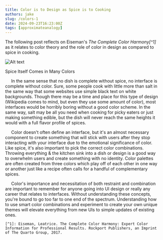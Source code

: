 ```yaml
---
title: Color is to Design as Spice is to Cooking
authors: jake
slug: /colors-1
date: 2024-09-23T16:23:00Z
tags: [approximateanalogy]
---
```



The following post reflects on Eiseman's *The Complete Color Harmony[^1]* as it relates to color theory and the role of color in design as compared to spice in cooking.

![Alt text](/img/spice.jpeg "Various colorful spices in bowls")
<p style={{textAlign: "center"}}>Spice Itself Comes in Many Colors</p>


&nbsp;&nbsp;&nbsp;&nbsp;&nbsp;In the same sense that no dish is complete without spice, no interface is complete without color. Sure, some people cook with
little more than salt in the same way that some websites use simple black text on white backgrounds. Though there may be a time and place for this type of
design (Wikipedia comes to mind, but even they use some amount of color), most interfaces would be horribly boring without a good color scheme. In the same
way, salt may be all you need when cooking for picky eaters or just making something edible, but the dish will never reach the same heights it would with
a full flavor profile of spices.


&nbsp;&nbsp;&nbsp;&nbsp;&nbsp;Color doesn't often define an interface, but it's an almost necessary component to create something that will stick with users
after they stop interacting with your interface due to the emotional significance of color. Like spice, it's also important to pick the correct color combinations. 
Throwing everything & the kitchen sink into a dish or design is a good way to overwhelm users and create something with no identity. Color palettes are often created 
from three colors which play off of each other in one way or another just like a recipe often calls for a handful of complementary spices.


&nbsp;&nbsp;&nbsp;&nbsp;&nbsp;Color's importance and necessitation of both restraint and combination are important to remember for anyone going into UI design
or really any career that relates to interfaces. Without understanding these concepts, you're bound to go too far to one end of the spectrum. Understanding
how to use smart color combinations and experiment to create your own unique themes will elevate everything from new UIs to simple updates of existing ones.

	[^1]: Eiseman, Leatrice. The Complete Color Harmony: Expert Color Information for Professional Results. Rockport Publishers, an Imprint of The Quarto Group, 2017. 